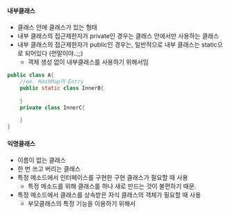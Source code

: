 #### 내부클래스

- 클래스 안에 클래스가 있는 형태
- 내부 클래스의 접근제한자가 private인 경우는 클래스 안에서만 사용하는 클래스
- 내부 클래스의 접근제한자가 public인 경우는, 일반적으로 내부 클래스는 static으로 되어있다 (먼말이야..;;)
  - 객체 생성 없이 내부클래스를 사용하기 위해서임

```java
public class A{
    //ex. HashMap의 Entry
    public static class InnerB{
        
    }
    private class InnerC{
        
    }
}
```





#### 익명클래스

- 이름이 없는 클래스
- 한 번 쓰고 버리는 클래스
- 특정 메소드에서 인터페이스를 구현한 구현 클래스가 필요할 때 사용
  - 특정 메소드를 위해 클래스를 하나 새로 만드는 것이 불편하기 때문.
- 특정 메소드에서 클래스를 상속받은 자식 클래스의 객체가 필요할 때 사용
  - 부모클래스의 특정 기능을 이용하기 위해서